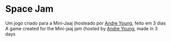 # Space Jam
 
Um jogo criado para a Mini-Jaaj (hosteado por [Andre Young](https://www.youtube.com/user/n00berplayer), feito em 3 dias <br>
A game created for the Mini-jaaj jam (hosted by [Andre Young](https://www.youtube.com/user/n00berplayer), made in 3 days
